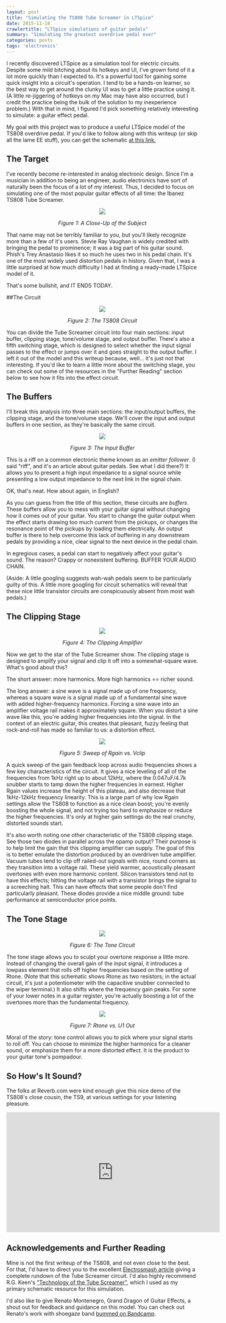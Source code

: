 ```yaml
---
layout: post
title: "Simulating the TS808 Tube Screamer in LTSpice"
date: 2015-11-18
crawlertitle: "LTSpice simulations of guitar pedals"
summary: "Simulating the greatest overdrive pedal ever"
categories: posts
tags: 'electronics'
---
```

I recently discovered LTSpice as a simulation tool for electric circuits. Despite some mild bitching about its hotkeys and UI, I've grown fond of it a lot more quickly than I expected to. It's a powerful tool for gaining some quick insight into a circuit's operation. I tend to be a hands-on learner, so the best way to get around the clunky UI was to get a little practice using it. (A little re-jiggering of hotkeys on my Mac may have also occurred, but I credit the practice being the bulk of the solution to my inexperience problem.) With that in mind, I figured I'd pick something relatively interesting to simulate: a guitar effect pedal.

My goal with this project was to produce a useful LTSpice model of the TS808 overdrive pedal. If you'd like to follow along with this writeup (or skip all the lame EE stuff), you can get the schematic [at this link.](/assets/tube_screamer.asc) 

## The Target
I've recently become re-interested in analog electronic design. Since I'm a musician in addition to being an engineer, audio electronics have sort of naturally been the focus of a lot of my interest. Thus, I decided to focus on simulating one of the most popular guitar effects of all time: the Ibanez TS808 Tube Screamer. 

<div align="center">
<img src="http://media.stinkfoot.se/2010/11/ts808orig.jpg"/>
<p align="center"><em>Figure 1: A Close-Up of the Subject</em></p>
</div>

That name may not be terribly familiar to you, but you'll likely recognize more than a few of it's users. Stevie Ray Vaughan is widely credited with bringing the pedal to prominence; it was a big part of his guitar sound. Phish's Trey Anastasio likes it so much he uses two in his pedal chain. It's one of the most widely used distortion pedals in history. Given that, I was a little surprised at how much difficulty I had at finding a ready-made LTSpice model of it. 

That's some bullshit, and IT ENDS TODAY.

##The Circuit

<div align="center">
<img src="/assets/tube_screamer_circuit.png"/>
<p align="center"><em>Figure 2: The TS808 Circuit</em></p>
</div>

You can divide the Tube Screamer circuit into four main sections: input buffer, clipping stage, tone/volume stage, and output buffer. There's also a fifth switching stage, which is designed to select whether the input signal passes to the effect or jumps over it and goes straight to the output buffer. I left it out of the model and this writeup because, well... it's just not that interesting. If you'd like to learn a little more about the switching stage, you can check out some of the resources in the "Further Reading" section below to see how it fits into the effect circuit. 

## The Buffers
I'll break this analysis into three main sections: the input/output buffers, the clipping stage, and the tone/volume stage. We'll cover the input and output buffers in one section, as they're basically the same circuit. 

<div align="center">
<img src="/assets/tube_screamer_inbuf.png"/>
<p align="center"><em>Figure 3: The Input Buffer</em></p>
</div>

This is a riff on a common electronic theme known as an _emitter follower_. (I said "riff", and it's an article about guitar pedals. See what I did there?) It allows you to present a high input impedance to a signal source while presenting a low output impedance to the next link in the signal chain. 

OK, that's neat. How about again, in English?

As you can guess from the title of this section, these circuits are _buffers_. These buffers allow you to mess with your guitar signal without changing how it comes out of your guitar. You start to change the guitar output when the effect starts drawing too much current from the pickups, or changes the resonance point of the pickups by loading them electrically. An output buffer is there to help overcome this lack of buffering in any downstream pedals by providing a nice, clear signal to the next device in the pedal chain.

In egregious cases, a pedal can start to negatively affect your guitar's sound. The reason? Crappy or nonexistent buffering. BUFFER YOUR AUDIO CHAIN.

(Aside: A little googling suggests wah-wah pedals seem to be particularly guilty of this. A little more googling for circuit schematics will reveal that these nice little transistor circuits are conspicuously absent from most wah pedals.)

## The Clipping Stage

<div align="center">
<img src="/assets/tube_screamer_clipping.png"/>
<p align="center"><em>Figure 4: The Clipping Amplifier</em></p>
</div>

Now we get to the star of the Tube Screamer show. The clipping stage is designed to amplify your signal and clip it off into a somewhat-square wave. What's good about this? 

The short answer: more harmonics. More high harmonics == richer sound.

The long answer: a sine wave is a signal made up of one frequency, whereas a square wave is a signal made up of a fundamental sine wave with added higher-frequency harmonics. Forcing a sine wave into an amplifier voltage rail makes it approximately square. When you distort a sine wave like this, you're adding higher frequencies into the signal. In the context of an electric guitar, this creates that pleasant, fuzzy feeling that rock-and-roll has made so familiar to us: a distortion effect. 

<div align="center">
<img src="/assets/tube_screamer_clipping_sim.png"/>
<p align="center"><em>Figure 5: Sweep of Rgain vs. Vclip</em></p>
</div>

A quick sweep of the gain feedback loop across audio frequencies shows a few key characteristics of the circuit. It gives a nice leveling of all of the frequencies from 1kHz right up to about 12kHz, where the 0.047uF/4.7k snubber starts to tamp down the higher frequencies in earnest. Higher Rgain values increase the height of this plateau, and also decrease that 1kHz-12kHz frequency linearity. This is a large part of why low Rgain settings allow the TS808 to function as a nice clean boost; you're evenly boosting the whole signal, and not trying too hard to emphasize or reduce the higher frequencies. It's only at higher gain settings do the real crunchy, distorted sounds start. 

It's also worth noting one other characteristic of the TS808 clipping stage. See those two diodes in parallel across the opamp output? Their purpose is to help limit the gain that this clipping amplifier can supply. The goal of this is to better emulate the distortion produced by an overdriven tube amplifier. Vacuum tubes tend to clip off railed-out signals with nice, round corners as they transition into a voltage rail. These yield warmer, acoustically pleasant overtones with even more harmonic content. Silicon transistors tend not to have this effects; hitting the voltage rail with a transistor brings the signal to a screeching halt. This can have effects that some people don't find particularly pleasant. These diodes provide a nice middle ground: tube performance at semiconductor price points.

## The Tone Stage
<div align="center">
<img src="/assets/tube_screamer_tone.png"/>
<p align="center"><em>Figure 6: The Tone Circuit</em></p>
</div>

The tone stage allows you to sculpt your overtone response a little more. Instead of changing the overall gain of the input signal, it introduces a lowpass element that rolls off higher frequencies based on the setting of Rtone. (Note that this schematic shows Rtone as two resistors; in the actual circuit, it's just a potentiometer with the capacitive snubber connected to the wiper terminal.) It also shifts where the frequency gain peaks. For some of your lower notes in a guitar register, you're actually boosting a lot of the overtones more than the fundamental frequency.

<div align="center">
<img src="/assets/tube_screamer_tone_sim.png"/>
<p align="center"><em>Figure 7: Rtone vs. U1 Out</em></p>
</div>

Moral of the story: tone control allows you to pick where your signal starts to roll off. You can choose to minimize the higher harmonics for a cleaner sound, or emphasize them for a more distorted effect. It is the product to your guitar tone's pompadour. 

## So How's It Sound?
The folks at Reverb.com were kind enough give this nice demo of the TS808's close cousin, the TS9, at various settings for your listening pleasure. 

<iframe width="560" height="315" src="https://www.youtube.com/embed/kDEetp4snpM" frameborder="0" allowfullscreen></iframe>


## Acknowledgements and Further Reading
Mine is not the first writeup of the TS808, and not even close to the best. For that, I'd have to direct you to the excellent [Electrosmash article](http://www.electrosmash.com/tube-screamer-analysis) giving a complete rundown of the Tube Screamer circuit. I'd also highly recommend R.G. Keen's ["Technology of the Tube Screamer"](http://www.geofex.com/article_folders/TStech/tsxfram.htm), which I used as my primary schematic resource for this simulation.

I'd also like to give Renato Montenegro, Grand Dragon of Guitar Effects, a shout out for feedback and guidance on this model. You can check out Renato's work with shoegaze band [bummed on Bandcamp](http://b-u-m-m-e-d.bandcamp.com/releases). 
